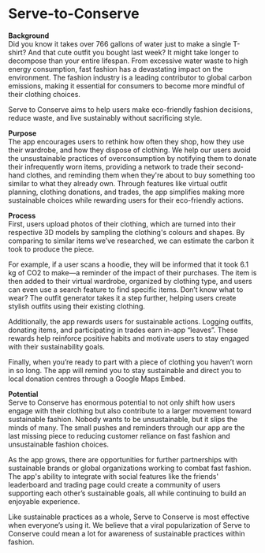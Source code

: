 # Serve-to-Conserve

**Background** <br /> 
Did you know it takes over 766 gallons of water just to make a single T-shirt? And that cute outfit you bought last week? It might take longer to decompose than your entire lifespan. From excessive water waste to high energy consumption, fast fashion has a devastating impact on the environment. The fashion industry is a leading contributor to global carbon emissions, making it essential for consumers to become more mindful of their clothing choices.

Serve to Conserve aims to help users make eco-friendly fashion decisions, reduce waste, and live sustainably without sacrificing style.

**Purpose** <br /> 
The app encourages users to rethink how often they shop, how they use their wardrobe, and how they dispose of clothing. We help our users avoid the unsustainable practices of overconsumption by notifying them to donate their infrequently worn items, providing a network to trade their second-hand clothes, and reminding them when they're about to buy something too similar to what they already own. Through features like virtual outfit planning, clothing donations, and trades, the app simplifies making more sustainable choices while rewarding users for their eco-friendly actions.

**Process** <br /> 
First, users upload photos of their clothing, which are turned into their respective 3D models by sampling the clothing's colours and shapes. By comparing to similar items we’ve researched, we can estimate the carbon it took to produce the piece.

For example, if a user scans a hoodie, they will be informed that it took 6.1 kg of CO2 to make—a reminder of the impact of their purchases. The item is then added to their virtual wardrobe, organized by clothing type, and users can even use a search feature to find specific items. Don’t know what to wear? The outfit generator takes it a step further, helping users create stylish outfits using their existing clothing.

Additionally, the app rewards users for sustainable actions. Logging outfits, donating items, and participating in trades earn in-app “leaves”. These rewards help reinforce positive habits and motivate users to stay engaged with their sustainability goals.

Finally, when you’re ready to part with a piece of clothing you haven’t worn in so long. The app will remind you to stay sustainable and direct you to local donation centres through a Google Maps Embed.

**Potential** <br /> 
Serve to Conserve has enormous potential to not only shift how users engage with their clothing but also contribute to a larger movement toward sustainable fashion. Nobody wants to be unsustainable, but it slips the minds of many. The small pushes and reminders through our app are the last missing piece to reducing customer reliance on fast fashion and unsustainable fashion choices.

As the app grows, there are opportunities for further partnerships with sustainable brands or global organizations working to combat fast fashion. The app's ability to integrate with social features like the friends' leaderboard and trading page could create a community of users supporting each other’s sustainable goals, all while continuing to build an enjoyable experience.

Like sustainable practices as a whole, Serve to Conserve is most effective when everyone’s using it. We believe that a viral popularization of Serve to Conserve could mean a lot for awareness of sustainable practices within fashion.
